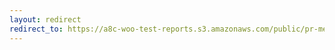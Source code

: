 ```yaml
---
layout: redirect
redirect_to: https://a8c-woo-test-reports.s3.amazonaws.com/public/pr-merge/44821/e2e/index.html
---
```

